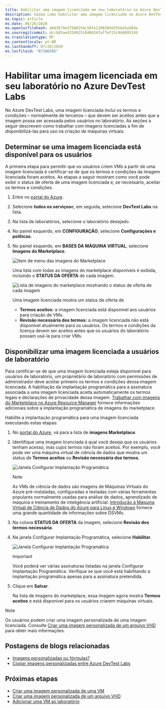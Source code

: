 ```yaml
---
title: Habilitar uma imagem licenciada em seu laboratório no Azure DevTest Labs | Microsoft Docs
description: Saiba como habilitar uma imagem licenciada no Azure DevTest Labs usando o Portal do Azure
ms.topic: article
ms.date: 06/26/2020
ms.openlocfilehash: a043679e27580254c56fe118838dd355be5a58de
ms.sourcegitcommit: dccb85aed33d9251048024faf7ef23c94d695145
ms.translationtype: MT
ms.contentlocale: pt-BR
ms.lasthandoff: 07/28/2020
ms.locfileid: "87286505"
---
```

# <a name="enable-a-licensed-image-in-your-lab-in-azure-devtest-labs"></a>Habilitar uma imagem licenciada em seu laboratório no Azure DevTest Labs

No Azure DevTest Labs, uma imagem licenciada inclui os termos e condições – normalmente de terceiros – que devem ser aceitos antes que a imagem possa ser acessada pelos usuários no laboratório. As seções a seguir descrevem como trabalhar com imagens licenciadas a fim de disponibilizá-las para uso na criação de máquinas virtuais.

## <a name="determining-whether-a-licensed-image-is-available-to-users"></a>Determinar se uma imagem licenciada está disponível para os usuários
A primeira etapa para permitir que os usuários criem VMs a partir de uma imagem licenciada é certificar-se de que os termos e condições da imagem licenciada foram aceitos. As etapas a seguir mostram como você pode exibir o status de oferta de uma imagem licenciada e, se necessário, aceitar os termos e condições.

1. Entre no [portal do Azure](https://go.microsoft.com/fwlink/p/?LinkID=525040).

1. Selecione **todos os serviços**e, em seguida, selecione **DevTest Labs** na lista.

1. Na lista de laboratórios, selecione o laboratório desejado.  

1. No painel esquerdo, em **CONFIGURAÇÃO**, selecione **Configurações e políticas**.

1. No painel esquerdo, em **BASES DA MÁQUINA VIRTUAL**, selecione **Imagens do Marketplace**. 

    ![Item de menu das imagens do Marketplace](./media/devtest-lab-create-custom-image-from-licensed-image/devtest-lab-marketplace-images.png)

    Uma lista com todas as imagens do marketplace disponíveis é exibida, incluindo o **STATUS DA OFERTA** de cada imagem.

    ![Lista de imagens do marketplace mostrando o status de oferta de cada imagem](./media/devtest-lab-create-custom-image-from-licensed-image/devtest-lab-offer-status.png)

    Uma imagem licenciada mostra um status de oferta de 
    
    - **Termos aceitos:** a imagem licenciada está disponível aos usuários para criação de VMs. 
    - **Revisão necessária dos termos:** a imagem licenciada não está disponível atualmente para os usuários. Os termos e condições da licença devem ser aceitos antes que os usuários do laboratório possam usá-la para criar VMs. 

## <a name="making-a-licensed-image-available-to-lab-users"></a>Disponibilizar uma imagem licenciada a usuários de laboratório
Para certificar-se de que uma imagem licenciada esteja disponível para usuários de laboratório, um proprietário de laboratório com permissões de administrador deve aceitar primeiro os termos e condições dessa imagem licenciada. A habilitação da implantação programática para a assinatura associada a uma imagem licenciada aceita automaticamente os termos legais e declarações de privacidade dessa imagem. [Trabalhar com imagens do Marketplace no Azure Resource Manager](https://azure.microsoft.com/blog/working-with-marketplace-images-on-azure-resource-manager/) fornece informações adicionais sobre a implantação programática de imagens do marketplace.

Habilite a implantação programática para uma imagem licenciada executando estas etapas:

1. No [portal do Azure](https://go.microsoft.com/fwlink/p/?LinkID=525040), vá para a lista de **imagens Marketplace**.

1. Identifique uma imagem licenciada à qual você deseja que os usuários tenham acesso, mas cujos termos não foram aceitos. Por exemplo, você pode ver uma máquina virtual de ciência de dados que mostra um status de **Termos aceitos** ou **Revisão necessária dos termos**.

    ![Janela Configurar Implantação Programática](./media/devtest-lab-create-custom-image-from-licensed-image/devtest-lab-licensed-images.png)

   > [!NOTE]
   > As VMs de ciência de dados são imagens de Máquinas Virtuais do Azure pré-instaladas, configuradas e testadas com várias ferramentas populares normalmente usadas para análise de dados, aprendizado de máquina e treinamento de inteligência artificial. [Introdução à Máquina Virtual de Ciência de Dados do Azure para Linux e Windows](../machine-learning/data-science-virtual-machine/overview.md) fornece uma grande quantidade de informações sobre DSVMs.
   >
   >

1. Na coluna **STATUS DA OFERTA** da imagem, selecione **Revisão dos termos necessária**.

1. Na janela Configurar Implantação Programática, selecione **Habilitar**.

    ![Janela Configurar Implantação Programática](./media/devtest-lab-create-custom-image-from-licensed-image/devtest-lab-enable-programmatic-deployment.png)

   > [!IMPORTANT]
   > Você poderá ver várias assinaturas listadas na janela Configurar Implantação Programática. Verifique se que você está habilitando a implantação programática apenas para a assinatura pretendida.
   >
   >


1. Clique em **Salvar**. 

    Na lista de imagens do marketplace, essa imagem agora mostra **Termos aceitos** e está disponível para os usuários criarem máquinas virtuais.

> [!NOTE]
> Os usuários podem criar uma imagem personalizada de uma imagem licenciada. Consulte [Criar uma imagem personalizada de um arquivo VHD](devtest-lab-create-template.md) para obter mais informações.
>
>


## <a name="related-blog-posts"></a>Postagens de blogs relacionadas

- [Imagens personalizadas ou fórmulas?](./devtest-lab-faq.md#blog-post)
- [Copiar imagens personalizadas entre Azure DevTest Labs](https://www.visualstudiogeeks.com/blog/DevOps/How-To-Move-CustomImages-VHD-Between-AzureDevTestLabs#copying-custom-images-between-azure-devtest-labs)

## <a name="next-steps"></a>Próximas etapas

- [Criar uma imagem personalizada de uma VM](devtest-lab-create-custom-image-from-vm-using-portal.md)
- [Criar uma imagem personalizada de um arquivo VHD](devtest-lab-create-template.md)
- [Adicionar uma VM ao laboratório](devtest-lab-add-vm.md)
